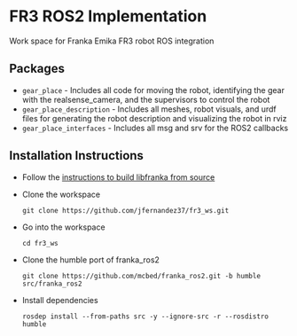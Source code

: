 # FR3 ROS2 Implementation
Work space for Franka Emika FR3 robot ROS integration

## Packages
* `gear_place` - Includes all code for moving the robot, identifying the gear with the realsense_camera, and the supervisors to control the robot
* `gear_place_description` - Includes all meshes, robot visuals, and urdf files for generating the robot description and visualizing the robot in rviz
* `gear_place_interfaces` - Includes all msg and srv for the ROS2 callbacks

## Installation Instructions
* Follow the [instructions to build libfranka from source](https://support.franka.de/docs/installation_linux.html#building-from-source) 

* Clone the workspace

    `git clone https://github.com/jfernandez37/fr3_ws.git`

* Go into the workspace

    `cd fr3_ws`

* Clone the humble port of franka_ros2

    `git clone https://github.com/mcbed/franka_ros2.git -b humble src/franka_ros2`

* Install dependencies

    `rosdep install --from-paths src -y --ignore-src -r --rosdistro humble`
